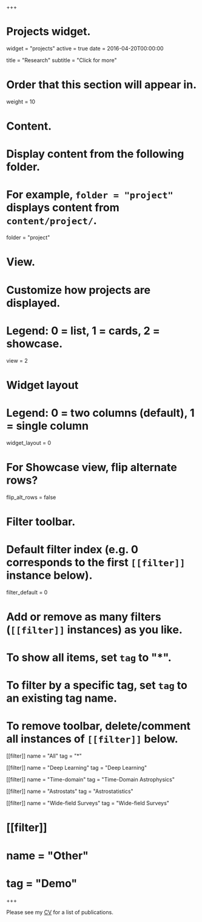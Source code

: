 +++
# Projects widget.
widget = "projects"
active = true
date = 2016-04-20T00:00:00

title = "Research"
subtitle = "Click for more"

# Order that this section will appear in.
weight = 10

# Content.
# Display content from the following folder.
# For example, `folder = "project"` displays content from `content/project/`.
folder = "project"

# View.
# Customize how projects are displayed.
# Legend: 0 = list, 1 = cards, 2 = showcase.
view = 2

# Widget layout
# Legend: 0 = two columns (default), 1 = single column
widget_layout = 0

# For Showcase view, flip alternate rows?
flip_alt_rows = false

# Filter toolbar.

# Default filter index (e.g. 0 corresponds to the first `[[filter]]` instance below).
filter_default = 0

# Add or remove as many filters (`[[filter]]` instances) as you like.
# To show all items, set `tag` to "*".
# To filter by a specific tag, set `tag` to an existing tag name.
# To remove toolbar, delete/comment all instances of `[[filter]]` below.
[[filter]]
  name = "All"
  tag = "*"

[[filter]]
   name = "Deep Learning"
   tag = "Deep Learning"

[[filter]]
   name = "Time-domain"
   tag = "Time-Domain Astrophysics"

[[filter]]
   name = "Astrostats"
   tag = "Astrostatistics"

[[filter]]
   name = "Wide-field Surveys"
   tag = "Wide-field Surveys"
#
# [[filter]]
#   name = "Other"
#   tag = "Demo"

+++

Please see my [CV](http://gnarayan.github.io/files/GauthamNarayan_CV.pdf) for a list of publications.
